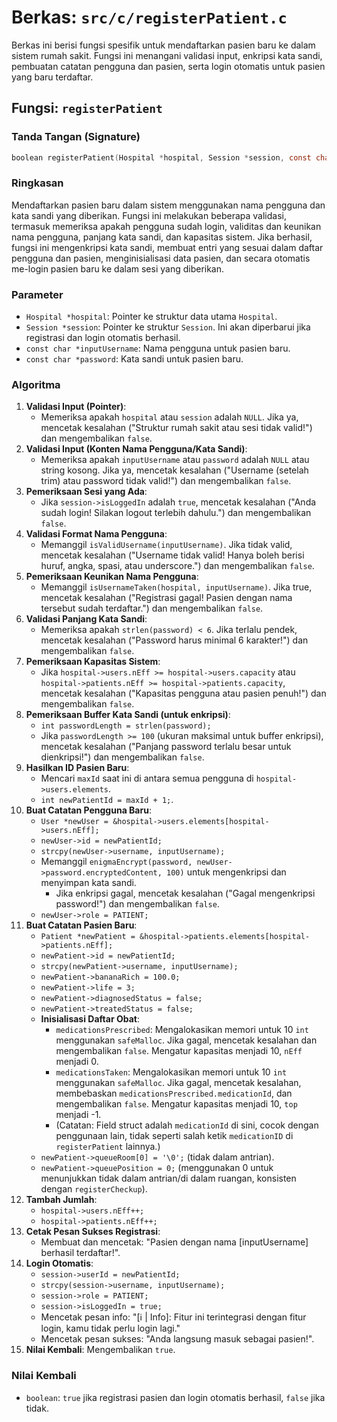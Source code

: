 # Berkas: `src/c/registerPatient.c`

Berkas ini berisi fungsi spesifik untuk mendaftarkan pasien baru ke dalam sistem rumah sakit. Fungsi ini menangani validasi input, enkripsi kata sandi, pembuatan catatan pengguna dan pasien, serta login otomatis untuk pasien yang baru terdaftar.

## Fungsi: `registerPatient`

### Tanda Tangan (Signature)
```c
boolean registerPatient(Hospital *hospital, Session *session, const char *inputUsername, const char *password)
```

### Ringkasan
Mendaftarkan pasien baru dalam sistem menggunakan nama pengguna dan kata sandi yang diberikan. Fungsi ini melakukan beberapa validasi, termasuk memeriksa apakah pengguna sudah login, validitas dan keunikan nama pengguna, panjang kata sandi, dan kapasitas sistem. Jika berhasil, fungsi ini mengenkripsi kata sandi, membuat entri yang sesuai dalam daftar pengguna dan pasien, menginisialisasi data pasien, dan secara otomatis me-login pasien baru ke dalam sesi yang diberikan.

### Parameter
*   `Hospital *hospital`: Pointer ke struktur data utama `Hospital`.
*   `Session *session`: Pointer ke struktur `Session`. Ini akan diperbarui jika registrasi dan login otomatis berhasil.
*   `const char *inputUsername`: Nama pengguna untuk pasien baru.
*   `const char *password`: Kata sandi untuk pasien baru.

### Algoritma
1.  **Validasi Input (Pointer)**:
    *   Memeriksa apakah `hospital` atau `session` adalah `NULL`. Jika ya, mencetak kesalahan ("Struktur rumah sakit atau sesi tidak valid!") dan mengembalikan `false`.
2.  **Validasi Input (Konten Nama Pengguna/Kata Sandi)**:
    *   Memeriksa apakah `inputUsername` atau `password` adalah `NULL` atau string kosong. Jika ya, mencetak kesalahan ("Username (setelah trim) atau password tidak valid!") dan mengembalikan `false`.
3.  **Pemeriksaan Sesi yang Ada**:
    *   Jika `session->isLoggedIn` adalah `true`, mencetak kesalahan ("Anda sudah login! Silakan logout terlebih dahulu.") dan mengembalikan `false`.
4.  **Validasi Format Nama Pengguna**:
    *   Memanggil `isValidUsername(inputUsername)`. Jika tidak valid, mencetak kesalahan ("Username tidak valid! Hanya boleh berisi huruf, angka, spasi, atau underscore.") dan mengembalikan `false`.
5.  **Pemeriksaan Keunikan Nama Pengguna**:
    *   Memanggil `isUsernameTaken(hospital, inputUsername)`. Jika true, mencetak kesalahan ("Registrasi gagal! Pasien dengan nama tersebut sudah terdaftar.") dan mengembalikan `false`.
6.  **Validasi Panjang Kata Sandi**:
    *   Memeriksa apakah `strlen(password) < 6`. Jika terlalu pendek, mencetak kesalahan ("Password harus minimal 6 karakter!") dan mengembalikan `false`.
7.  **Pemeriksaan Kapasitas Sistem**:
    *   Jika `hospital->users.nEff >= hospital->users.capacity` atau `hospital->patients.nEff >= hospital->patients.capacity`, mencetak kesalahan ("Kapasitas pengguna atau pasien penuh!") dan mengembalikan `false`.
8.  **Pemeriksaan Buffer Kata Sandi (untuk enkripsi)**:
    *   `int passwordLength = strlen(password);`
    *   Jika `passwordLength >= 100` (ukuran maksimal untuk buffer enkripsi), mencetak kesalahan ("Panjang password terlalu besar untuk dienkripsi!") dan mengembalikan `false`.
9.  **Hasilkan ID Pasien Baru**:
    *   Mencari `maxId` saat ini di antara semua pengguna di `hospital->users.elements`.
    *   `int newPatientId = maxId + 1;`.
10. **Buat Catatan Pengguna Baru**:
    *   `User *newUser = &hospital->users.elements[hospital->users.nEff];`
    *   `newUser->id = newPatientId;`
    *   `strcpy(newUser->username, inputUsername);`
    *   Memanggil `enigmaEncrypt(password, newUser->password.encryptedContent, 100)` untuk mengenkripsi dan menyimpan kata sandi.
        *   Jika enkripsi gagal, mencetak kesalahan ("Gagal mengenkripsi password!") dan mengembalikan `false`.
    *   `newUser->role = PATIENT;`
11. **Buat Catatan Pasien Baru**:
    *   `Patient *newPatient = &hospital->patients.elements[hospital->patients.nEff];`
    *   `newPatient->id = newPatientId;`
    *   `strcpy(newPatient->username, inputUsername);`
    *   `newPatient->bananaRich = 100.0;`
    *   `newPatient->life = 3;`
    *   `newPatient->diagnosedStatus = false;`
    *   `newPatient->treatedStatus = false;`
    *   **Inisialisasi Daftar Obat**:
        *   `medicationsPrescribed`: Mengalokasikan memori untuk 10 `int` menggunakan `safeMalloc`. Jika gagal, mencetak kesalahan dan mengembalikan `false`. Mengatur kapasitas menjadi 10, `nEff` menjadi 0.
        *   `medicationsTaken`: Mengalokasikan memori untuk 10 `int` menggunakan `safeMalloc`. Jika gagal, mencetak kesalahan, membebaskan `medicationsPrescribed.medicationId`, dan mengembalikan `false`. Mengatur kapasitas menjadi 10, `top` menjadi -1.
        *   (Catatan: Field struct adalah `medicationId` di sini, cocok dengan penggunaan lain, tidak seperti salah ketik `medicationID` di `registerPatient` lainnya.)
    *   `newPatient->queueRoom[0] = '\0';` (tidak dalam antrian).
    *   `newPatient->queuePosition = 0;` (menggunakan 0 untuk menunjukkan tidak dalam antrian/di dalam ruangan, konsisten dengan `registerCheckup`).
12. **Tambah Jumlah**:
    *   `hospital->users.nEff++;`
    *   `hospital->patients.nEff++;`
13. **Cetak Pesan Sukses Registrasi**:
    *   Membuat dan mencetak: "Pasien dengan nama [inputUsername] berhasil terdaftar!".
14. **Login Otomatis**:
    *   `session->userId = newPatientId;`
    *   `strcpy(session->username, inputUsername);`
    *   `session->role = PATIENT;`
    *   `session->isLoggedIn = true;`
    *   Mencetak pesan info: "[ℹ️  | Info]: Fitur ini terintegrasi dengan fitur login, kamu tidak perlu login lagi."
    *   Mencetak pesan sukses: "Anda langsung masuk sebagai pasien!".
15. **Nilai Kembali**: Mengembalikan `true`.

### Nilai Kembali
*   `boolean`: `true` jika registrasi pasien dan login otomatis berhasil, `false` jika tidak.
